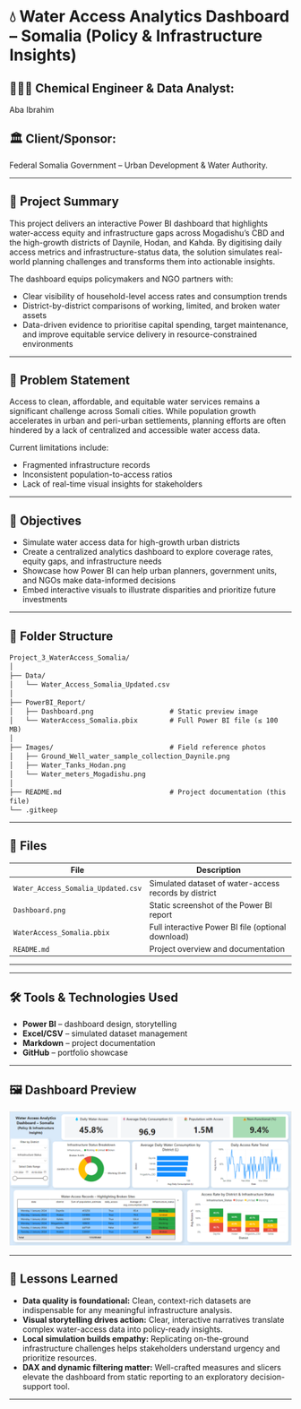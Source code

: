 # 💧 Water Access Analytics Dashboard – Somalia (Policy & Infrastructure Insights)

## 👨🏽‍💻 Chemical Engineer & Data Analyst:
Aba Ibrahim

## 🏛️ Client/Sponsor:
Federal Somalia Government – Urban Development & Water Authority. 

---

## 📌 Project Summary

This project delivers an interactive Power BI dashboard that highlights water-access equity and infrastructure gaps across Mogadishu’s CBD and the high-growth districts of Daynile, Hodan, and Kahda. By digitising daily access metrics and infrastructure-status data, the solution simulates real-world planning challenges and transforms them into actionable insights.

The dashboard equips policymakers and NGO partners with:

- Clear visibility of household-level access rates and consumption trends  
- District-by-district comparisons of working, limited, and broken water assets  
- Data-driven evidence to prioritise capital spending, target maintenance, and improve equitable service delivery in resource-constrained environments

---

## 🚨 Problem Statement
Access to clean, affordable, and equitable water services remains a significant challenge across Somali cities. While population growth accelerates in urban and peri-urban settlements, planning efforts are often hindered by a lack of centralized and accessible water access data.

Current limitations include:
- Fragmented infrastructure records
- Inconsistent population-to-access ratios
- Lack of real-time visual insights for stakeholders

---

## 🎯 Objectives
- Simulate water access data for high-growth urban districts
- Create a centralized analytics dashboard to explore coverage rates, equity gaps, and infrastructure needs
- Showcase how Power BI can help urban planners, government units, and NGOs make data-informed decisions
- Embed interactive visuals to illustrate disparities and prioritize future investments

---

## 📂 Folder Structure
```text
Project_3_WaterAccess_Somalia/
│
├── Data/
│   └── Water_Access_Somalia_Updated.csv
│
├── PowerBI_Report/
│   ├── Dashboard.png                   # Static preview image
│   └── WaterAccess_Somalia.pbix        # Full Power BI file (≤ 100 MB)
│
├── Images/                             # Field reference photos
│   ├── Ground_Well_water_sample_collection_Daynile.png
│   ├── Water_Tanks_Hodan.png
│   └── Water_meters_Mogadishu.png
│
├── README.md                           # Project documentation (this file)
└── .gitkeep                            
```     

---

## 📄 Files

| File                               | Description                                             |
|-----------------------------------|---------------------------------------------------------|
| `Water_Access_Somalia_Updated.csv` | Simulated dataset of water-access records by district   |
| `Dashboard.png`                    | Static screenshot of the Power BI report               |
| `WaterAccess_Somalia.pbix`         | Full interactive Power BI file (optional download)      |
| `README.md`                        | Project overview and documentation                     |

---


---

## 🛠 Tools & Technologies Used

- **Power BI** – dashboard design, storytelling
- **Excel/CSV** – simulated dataset management
- **Markdown** – project documentation
- **GitHub** – portfolio showcase

---

## 🖼️ Dashboard Preview
![Dashboard](./PowerBI_Report/Dashboard.png)


---

## 📘 Lessons Learned

- **Data quality is foundational:** Clean, context-rich datasets are indispensable for any meaningful infrastructure analysis.  
- **Visual storytelling drives action:** Clear, interactive narratives translate complex water-access data into policy-ready insights.  
- **Local simulation builds empathy:** Replicating on-the-ground infrastructure challenges helps stakeholders understand urgency and prioritize resources.  
- **DAX and dynamic filtering matter:** Well-crafted measures and slicers elevate the dashboard from static reporting to an exploratory decision-support tool.


---

